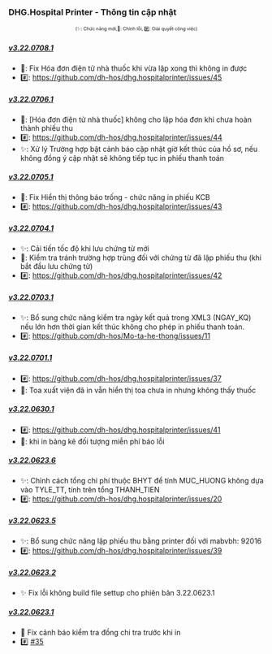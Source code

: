 ﻿### DHG.Hospital Printer - Thông tin cập nhật

<div align="center" style="font-size:xx-small">(✨: Chức năng mới,🐛: Chỉnh lỗi, #️⃣: Giải quyết công việc) </div>

##### [v3.22.0708.1]()

-  🐛: Fix Hóa đơn điện tử nhà thuốc khi vừa lập xong thì không in được
-  #️⃣: https://github.com/dh-hos/dhg.hospitalprinter/issues/45

##### [v3.22.0706.1]()

-  🐛: [Hóa đơn điện tử nhà thuốc] không cho lập hóa đơn khi chưa hoàn thành phiếu thu
-  #️⃣: https://github.com/dh-hos/dhg.hospitalprinter/issues/44
-  ✨: Xử lý Trường hợp bật cảnh báo cập nhật giờ kết thúc của hồ sơ, nếu không đồng ý cập nhật sẽ không tiếp tục in phiếu thanh toán

##### [v3.22.0705.1]()

-  🐛: Fix Hiển thị thông báo trống - chức năng in phiếu KCB
-  #️⃣: https://github.com/dh-hos/dhg.hospitalprinter/issues/43

##### [v3.22.0704.1]()

-  ✨: Cải tiến tốc độ khi lưu chứng từ mới
-  🐛: Kiểm tra tránh trường hợp trùng đối với chứng từ đã lập phiếu thu (khi bắt đầu lưu chứng từ)
-  #️⃣: https://github.com/dh-hos/dhg.hospitalprinter/issues/42

##### [v3.22.0703.1]()

-  ✨: Bổ sung chức năng kiểm tra ngày kết quả trong XML3 (NGAY_KQ) nếu lớn hơn thời gian kết thúc không cho phép in phiếu thanh toán.
-  #️⃣: https://github.com/dh-hos/Mo-ta-he-thong/issues/11

##### [v3.22.0701.1]()

-  #️⃣: https://github.com/dh-hos/dhg.hospitalprinter/issues/37
-  🐛: Toa xuất viện đã in vẫn hiển thị toa chưa in nhưng không thấy thuốc

##### [v3.22.0630.1]()

-  #️⃣: https://github.com/dh-hos/dhg.hospitalprinter/issues/41
-  🐛: khi in bảng kê đối tượng miễn phí báo lỗi

##### [v3.22.0623.6]()

-  ✨: Chỉnh cách tổng chi phí thuộc BHYT để tính MUC_HUONG không dựa vào TYLE_TT, tính trên tổng THANH_TIEN
-  #️⃣: https://github.com/dh-hos/dhg.hospitalprinter/issues/20

##### [v3.22.0623.5]()

-  ✨: Bổ sung chức năng lập phiếu thu bằng printer đối với mabvbh: 92016
-  #️⃣: https://github.com/dh-hos/dhg.hospitalprinter/issues/39

##### [v3.22.0623.2]()

-  ✨ Fix lỗi không build file settup cho phiên bản 3.22.0623.1

##### [v3.22.0623.1]()

-  🐛 Fix cảnh báo kiểm tra đồng chi tra trước khi in
-  #️⃣ [#35](https://github.com/dh-hos/dhg.hospitalprinter/issues/35)

